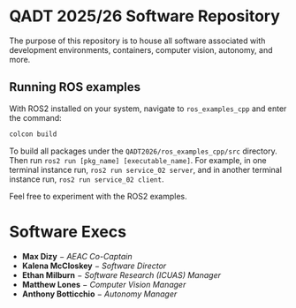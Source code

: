 # QADT 2025/26 Software Repository

The purpose of this repository is to house all software associated with development environments, containers, computer vision, autonomy, and more.

## Running ROS examples

With ROS2 installed on your system, navigate to `ros_examples_cpp` and enter the command:

```bash
colcon build
```

To build all packages under the `QADT2026/ros_examples_cpp/src` directory. Then run `ros2 run [pkg_name] [executable_name]`. For example, in one terminal instance run, `ros2 run service_02 server`, and in another terminal instance run, `ros2 run service_02 client`.

Feel free to experiment with the ROS2 examples.

# Software Execs

- **Max Dizy** $-$ *AEAC Co-Captain*
- **Kalena McCloskey** $-$ *Software Director*
- **Ethan Milburn** $-$ *Software Research (ICUAS) Manager*
- **Matthew Lones** $-$ *Computer Vision Manager*
- **Anthony Botticchio** $-$ *Autonomy Manager*